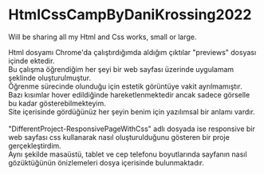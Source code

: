 # HtmlCssCampByDaniKrossing2022
Will be sharing all my Html and Css works, small or large.

Html dosyamı Chrome'da çalıştırdığımda aldığım çıktılar "previews" dosyası içinde ektedir. <br>
Bu çalışma öğrendiğim her şeyi bir web sayfası üzerinde uygulamam şeklinde oluşturulmuştur. <br>
Öğrenme sürecinde olunduğu için estetik görüntüye vakit ayrılmamıştır. <br>
Bazı kısımlar hover edildiğinde hareketlenmektedir ancak sadece görselle bu kadar gösterebilmekteyim. <br>
Site içerisinde gördüğünüz her şeyin benim için yazılımsal bir anlamı vardır. <br> <br>
"DifferentProject-ResponsivePageWithCss" adlı dosyada ise responsive bir web sayfası css kullanarak nasıl oluşturulduğunu gösteren bir proje gerçekleştirdim. <br>
Aynı şekilde masaüstü, tablet ve cep telefonu boyutlarında sayfanın nasıl gözüktüğünün önizlemeleri dosya içerisinde bulunmaktadır.
